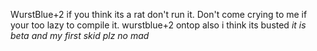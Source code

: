 WurstBlue+2 
if you think its a rat don't run it. Don't come crying to me if your too lazy to compile it.
wurstblue+2 ontop also i think its busted *it is beta and my first skid plz no mad* 

